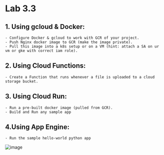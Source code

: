 # Lab 3.3

## 1. Using gcloud & Docker:
    - Configure Docker & gcloud to work with GCR of your project.
    - Push Nginx docker image to GCR (make the image private).
    - Pull this image into a k8s setup or on a VM (hint: attach a SA on ur vm or gke with correct iam role).
    
    
## 2. Using Cloud Functions:
    - Create a Function that runs whenever a file is uploaded to a cloud storage bucket.
## 3. Using Cloud Run:

    - Run a pre-built docker image (pulled from GCR). 
    - Build and Run any sample app
    
## 4.Using App Engine:
    - Run the sample hello-world python app
    
   ![image](https://user-images.githubusercontent.com/28235504/213684978-624e671b-629f-40ed-ae3c-3c97c4cf09f2.png)
